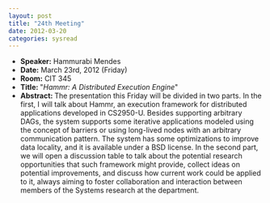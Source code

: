 ```yaml
---
layout: post
title: "24th Meeting"
date: 2012-03-20
categories: sysread
---
```


<ul>
	<li><strong>Speaker:</strong> Hammurabi Mendes</li>
	<li><strong>Date:</strong> March 23rd, 2012 (Friday)</li>
	<li><strong>Room:</strong> CIT 345</li>
	<li><strong>Title: </strong>"<em>Hammr: A Distributed Execution Engine</em>"</li>
	<li><strong>Abstract: </strong>
The presentation this Friday will be divided in two parts. In the first, I will talk about Hammr, an execution framework for distributed applications developed in CS2950-U. Besides supporting arbitrary DAGs, the system supports some iterative applications modeled using
the concept of barriers or using long-lived nodes with an arbitrary communication pattern. The system has some optimizations to improve data locality, and it is available under a BSD license. In the second part, we will open a discussion table to talk about the potential research  opportunities that such framework might provide, collect ideas on potential improvements, and discuss how current work could be applied to it, always aiming to foster collaboration and interaction between members of the Systems research at the department.</li>
</ul>
